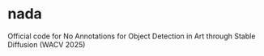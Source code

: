 # nada
Official code for No Annotations for Object Detection in Art through Stable Diffusion (WACV 2025)
